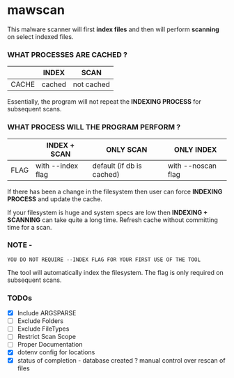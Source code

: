 # mawscan

This malware scanner will first <b>index files</b> and then will perform <b>scanning</b> on select indexed files.

### WHAT PROCESSES ARE CACHED ?

|  | INDEX | SCAN | 
| - | - | - |
| CACHE | cached | not cached | 

Essentially, the program will not repeat the <b>INDEXING PROCESS</b> for subsequent scans.

### WHAT PROCESS WILL THE PROGRAM PERFORM ?

|  | INDEX + SCAN | ONLY SCAN | ONLY INDEX |
| - | - | - | - |
| FLAG | with --index flag | default (if db is cached) | with --noscan flag |

If there has been a change in the filesystem then user can force <b>INDEXING PROCESS</b> and update the cache.

If your filesystem is huge and system specs are low then <b>INDEXING + SCANNING</b> can take quite a long time. Refresh cache without committing time for a scan.

### NOTE - 

`YOU DO NOT REQUIRE --INDEX FLAG FOR YOUR FIRST USE OF THE TOOL`

The tool will automatically index the filesystem. The flag is only required on subsequent scans.


### TODOs

- [x] Include ARGSPARSE
- [ ] Exclude Folders
- [ ] Exclude FileTypes
- [ ] Restrict Scan Scope
- [ ] Proper Documentation
- [x] dotenv config for locations
- [x] status of completion - database created ? manual control over rescan of files
